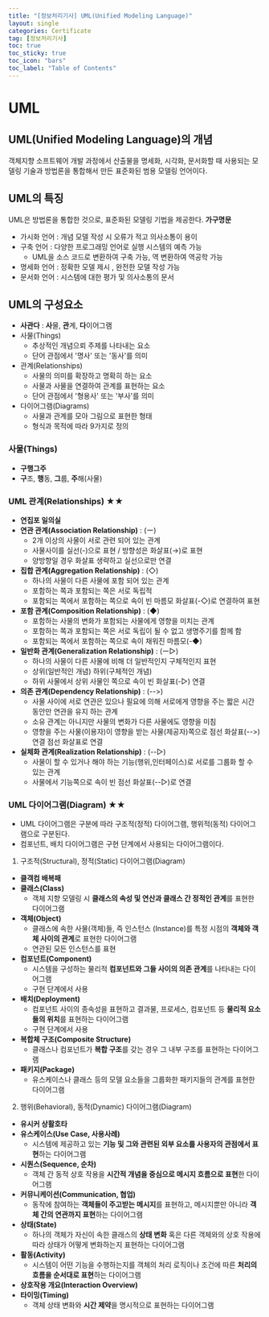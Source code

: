 ```yaml
---
title: "[정보처리기사] UML(Unified Modeling Language)"
layout: single
categories: Certificate
tag: [정보처리기사]
toc: true
toc_sticky: true
toc_icon: "bars"
toc_label: "Table of Contents"
---
```


# UML
## UML(Unified Modeling Language)의 개념
객체지향 소프트웨어 개발 과정에서 산출물을 명세화, 시각화, 문서화할 때 사용되는 모델링 기술과 방법론을 통합해서 만든 표준화된 범용 모델링 언어이다.

## UML의 특징 
UML은 방법론을 통합한 것으로, 표준화된 모델링 기법을 제공한다. **가구명문**
- 가시화 언어 : 개념 모델 작성 시 오류가 적고 의사소통이 용이
- 구축 언어 : 다양한 프로그래밍 언어로 실행 시스템의 예측 가능
  - UML을 소스 코드로 변환하여 구축 가능, 역 변환하여 역공학 가능
- 명세화 언어 : 정확한 모델 제시 , 완전한 모델 작성 가능
- 문서화 언어 : 시스템에 대한 평가 및 의사소통의 문서

## UML의 구성요소
- **사관다** : **사**물, **관**계, **다**이어그램 
- 사물(Things)
  - 추상적인 개념으뢰 주제를 나타내는 요소
  - 단어 관점에서 '명사' 또는 '동사'를 의미
- 관계(Relationships) 
  - 사물의 의미를 확장하고 명확히 하는 요소 
  - 사물과 사물을 연결하여 관계를 표현하는 요소 
  - 단어 관점에서 '형용사' 또는 '부사'를 의미
- 다이어그램(Diagrams)
  - 사물과 관계를 모아 그림으로 표현한 형태
  - 형식과 목적에 따라 9가지로 정의

### 사물(Things)
- **구행그주**
- **구**조, **행**동, **그**룹, **주**해(사물)

### UML 관계(Relationships) ★★
- **연집포 일의실**
- **연관 관계(Association Relationship)** : (ー)
  - 2개 이상의 사물이 서로 관련 되어 있는 관계
  - 사물사이를 실선(-)으로 표현 / 방향성은 화살표(→)로 표현
  - 양방향일 경우 화살표 생략하고 실선으로만 연결
- **집합 관계(Aggregation Relationship)** : (◇)
  - 하나의 사물이 다른 사물에 포함 되어 있는 관계
  - 포함하는 쪽과 포함되는 쪽은 서로 독립적
  - 포함되는 쪽에서 포함하는 쪽으로 속이 빈 마름모 화살표(-◇)로 연결하여 표현
- **포함 관계(Composition Relationship)** : (◆)
  - 포함하는 사물의 변화가 포함되는 사물에게 영향을 미치는 관계
  - 포함하는 쪽과 포함되는 쪽은 서로 독립이 될 수 없고 생명주기를 함께 함
  - 포함되는 쪽에서 포함하는 쪽으로 속이 채워진 마름모(-◆)
- **일반화 관계(Generalization Relationship)** : (ー▷)
  - 하나의 사물이 다른 사물에 비해 더 일반적인지 구체적인지 표현
  - 상위(일반적인 개념) 하위(구체적인 개념)
  - 하위 사물에서 상위 사물인 쪽으로 속이 빈 화살표(-▷) 연결
- **의존 관계(Dependency Relationship)** : (-->)
  - 사물 사이에 서로 연관은 있으나 필요에 의해 서로에게 영향을 주는 짧은 시간 동안만 연관을 유지 하는 관계
  - 소유 관계는 아니지만 사물의 변화가 다른 사물에도 영향을 미침
  - 영향을 주는 사물(이용자)이 영향을 받는 사물(제공자)쪽으로 점선 화살표(-->) 연결 점선 화살표로 연결
- **실체화 관계(Realization Relationship)** : (--▷)
  - 사물이 할 수 있거나 해야 하는 기능(행위,인터페이스)로 서로를 그룹화 할 수 있는 관계
  - 사물에서 기능쪽으로 속이 빈 점선 화살표(--▷)로 연결

### UML 다이어그램(Diagram) ★★
- UML 다이어그램은 구분에 따라 구조적(정적) 다이어그램, 행위적(동적) 다이어그램으로 구분된다.
- 컴포넌트, 배치 다이어그램은 구현 단계에서 사용되는 다이어그램이다.

1. 구조적(Structural), 정적(Static) 다이어그램(Diagram)
- **클객컴 배복패**
- **클래스(Class)**
  - 객체 지향 모델링 시 **클래스의 속성 및 연산과 클래스 간 정적인 관계**를 표현한 다이어그램
- **객체(Object)**
  - 클래스에 속한 사물(객체)들, 즉 인스턴스 (Instance)를 특정 시점의 **객체와 객체 사이의 관계**로 표현한 다이어그램
  - 연관된 모든 인스턴스를 표현
- **컴포넌트(Component)**
  - 시스템을 구성하는 물리적 **컴포넌트와 그들 사이의 의존 관계**를 나타내는 다이어그램
  - 구현 단계에서 사용
- **배치(Deployment)**
  - 컴포넌트 사이의 종속성을 표현하고 결과물, 프로세스, 컴포넌트 등 **물리적 요소들의 위치**를 표현하는 다이어그램
  - 구현 단계에서 사용
- **복합체 구조(Composite Structure)**
  - 클래스나 컴포넌트가 **복합 구조**를 갖는 경우 그 내부 구조를 표현하는 다이어그램
- **패키지(Package)**
  - 유스케이스나 클래스 등의 모델 요소들을 그룹화한 패키지들의 관계를 표현한 다이어그램

2. 행위(Behavioral), 동적(Dynamic) 다이어그램(Diagram)
- **유시커 상활호타**
- **유스케이스(Use Case, 사용사례)**
  - 시스템에 제공하고 있는 **기능 및 그와 관련된 외부 요소를 사용자의 관점에서 표현**하는 다이어그램
- **시퀀스(Sequence, 순차)**
  - 객체 간 동적 상호 작용을 **시간적 개념을 중심으로 메시지 흐름으로 표현**한 다이어그램
- **커뮤니케이션(Communication, 협업)**
  - 동작에 참여하는 **객체들이 주고받는 메시지**를 표현하고, 메시지뿐만 아니라 **객체 간의 연관까지 표현**하는 다이어그램
- **상태(State)**
  - 하나의 객체가 자신이 속한 클래스의 **상태 변화** 혹은 다른 객체와의 상호 작용에 따라 상태가 어떻게 변화하는지 표현하는 다이어그램
- **활동(Activity)**
  - 시스템이 어떤 기능을 수행하는지를 객체의 처리 로직이나 조건에 따른 **처리의 흐름을 순서대로 표현**하는 다이어그램
- **상호작용 개요(Interaction Overview)**
- **타이밍(Timing)**
  - 객체 상태 변화와 **시간 제약**을 명시적으로 표현하는 다이어그램

